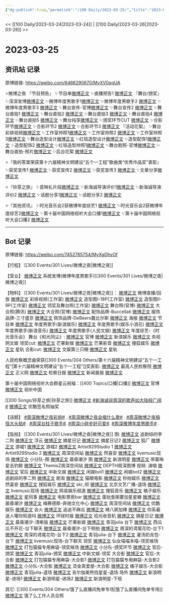 ```yaml
---
{"dg-publish":true,"permalink":"/100 Daily/2023-03-25/","title":"2023-03-25","created":"2023-03-24T15:00:57.814+08:00","updated":"2023-04-11T14:46:31.933+08:00"}
---
```



<< [[100 Daily/2023-03-24\|2023-03-24]] | [[100 Daily/2023-03-26\|2023-03-26]] >>

# 2023-03-25

## 资讯站 记录

原博链接: https://weibo.com/6466290670/MyXV0qqUA

⭐微博之夜
『节目预告』
✨节目单[微博正文](https://m.weibo.cn/6466290670/4883262079523378)
✨直播预告1 [微博正文](https://m.weibo.cn/6466290670/4883241469750484)
『舞台/颁奖』
✨深深发博[微博正文](https://m.weibo.cn/6466290670/4883310981419849)
✨微博年度男歌手1[微博正文](https://m.weibo.cn/6466290670/4883295462267949)
✨微博年度男歌手2 [微博正文](https://m.weibo.cn/6466290670/4883293805219308)
✨微博年度男歌手3 [微博正文](https://m.weibo.cn/6466290670/4883293735234540)
✨舞台宣传-官博[微博正文](https://m.weibo.cn/6466290670/4883272272458575)
✨舞台宣传2 [微博正文](https://m.weibo.cn/6466290670/4883270812078274)
✨舞台直拍1 [微博正文](https://m.weibo.cn/6466290670/4883281964735960)
✨舞台直拍2 [微博正文](https://m.weibo.cn/6466290670/4883280254207386)
✨舞台直拍3 [微博正文](https://m.weibo.cn/6466290670/4883271458245176)
✨舞台直拍4 [微博正文](https://m.weibo.cn/6466290670/4883271407905440)
✨舞台直拍5 [微博正文](https://m.weibo.cn/6466290670/4883268443581030)
✨舞台纯享[微博正文](https://m.weibo.cn/6466290670/4883277369094163)
✨颁奖环节CUT [微博正文](https://m.weibo.cn/6466290670/4883297589003578)
✨合影环节[微博正文](https://m.weibo.cn/6466290670/4883320959669284)
✨合影环节2 [微博正文](https://m.weibo.cn/6466290670/4883322922868740)
✨合影环节3 [微博正文](https://m.weibo.cn/6466290670/4883323602864508)
『活动花絮』
✨舞台彩排视频[微博正文](https://m.weibo.cn/6466290670/4883180170252274)
✨工作室帅照1[微博正文](https://m.weibo.cn/6466290670/4883238780409731)
✨工作室帅照2 [微博正文](https://m.weibo.cn/6466290670/4883210125705349)
✨工作室帅照3[微博正文](https://m.weibo.cn/6466290670/4883330555707939)
✨舞台造型设计[微博正文](https://m.weibo.cn/6466290670/4883249652309910)
✨红毯造型设计[微博正文](https://m.weibo.cn/6466290670/4883224461842471)
✨造型配饰1[微博正文](https://m.weibo.cn/6466290670/4883249493459031)
✨造型配饰2 [微博正文](https://m.weibo.cn/6466290670/4883328870654180)
✨红毯造型帅照1[微博正文](https://m.weibo.cn/6466290670/4883227171366533)
✨舞台剧照-官博[微博正文](https://m.weibo.cn/6466290670/4883313565637743)
✨舞台直拍-照片[微博正文](https://m.weibo.cn/5516625428/4883320715875630)
✨后台花絮 [微博正文](https://m.weibo.cn/6466290670/4883281822391037)

⭐『我的答案荣获第十六届精神文明建设“五个一工程”歌曲类“优秀作品奖”表彰』
✨获奖宣传1 [微博正文](https://m.weibo.cn/6466290670/4883156761052973)
✨获奖宣传2 [微博正文](https://m.weibo.cn/6466290670/4883157738591441)
✨获奖宣传3 [微博正文](https://m.weibo.cn/6466290670/4883156413452006)
✨文章分享[微博正文](https://m.weibo.cn/6466290670/4883161865263517)

⭐『铃芽之旅』
✨首映礼片段[微博正文](https://m.weibo.cn/6466290670/4883151799454509)
✨新海诚导演评价1[微博正文](https://m.weibo.cn/6466290670/4883140323842156)
✨新海诚导演评价2 [微博正文](https://m.weibo.cn/6466290670/4883139077607373)
✨话题分享1[微博正文](https://m.weibo.cn/6466290670/4883158509817071)
✨话题分享2 [微博正文](https://m.weibo.cn/6466290670/4883156925419510)

⭐『其他资讯』
✨时光音乐会2获微博年度综艺1 [微博正文](https://m.weibo.cn/6466290670/4883302123071460)
✨时光音乐会2获微博年度综艺2[微博正文](https://m.weibo.cn/6466290670/4883286415414422)
✨第十届中国网络视听大会口播1[微博正文](https://m.weibo.cn/6466290670/4883242093906065)
✨第十届中国网络视听大会口播2 [微博正文](https://m.weibo.cn/6466290670/4883240605196276)

---
## Bot 记录

原博链接: https://weibo.com/7452765754/MyXgDhvOf

【行程】
[[300 Events/301 Lives/微博之夜\|微博之夜]]

【营业】
[微博正文](https://weibo.com/1736988591/4883308704180404) 系统发博(微博年度男歌手)[[300 Events/301 Lives/微博之夜\|微博之夜]]

【物料】
[[300 Events/301 Lives/微博之夜\|微博之夜]]：
[微博正文](https://weibo.com/1677969704/4883239141902363) 微博直播/回放
[微博正文](https://weibo.com/7478855230/4883178861632555) 彩排视频(工作室)
[微博正文](https://weibo.com/7478855230/4883207964594680) 造型图I-18P(工作室)
[微博正文](https://weibo.com/7478855230/4883235924347478) 造型图II-9P(工作室)
[微博正文](https://weibo.com/7478855230/4883329336216523) 领奖及舞台照(工作室)
[微博正文](https://weibo.com/1677969704/4883312269601056) 舞台照(官博)
[微博正文](https://weibo.com/2591595652/4883315578121801) 大合照(腾讯)
[微博正文](https://weibo.com/1677969704/4883313208072315) 大合照(官博)
[微博正文](https://weibo.com/2279650092/4883227640332695) 配饰品牌-Buccellati
[微博正文](https://weibo.com/5525460897/4883240374504587) 服饰品牌-三寸盛京
[微博正文](https://weibo.com/2464641902/4883322658621181) 佩饰品牌-DeBeers戴比尔斯
[微博正文](https://weibo.com/1677969704/4883263556710535) 海报
[微博正文](https://weibo.com/1677969704/4883259466978854) 节目单
[微博正文](https://weibo.com/1642591402/4883284574626962) 年度男歌手(新浪娱乐)
[微博正文](https://weibo.com/5611783716/4883283332845303) 年度男歌手(娱乐小浪花)
[微博正文](https://weibo.com/1266269835/4883294527435114) 年度男歌手(新浪音乐)
[微博正文](https://weibo.com/7362512027/4883319268840015) 年度男歌手(人民文娱)
[微博正文](https://weibo.com/7703778879/4883282867800964) 年度综艺-《时光音乐会》
舞台《和光同尘》:
[微博正文](https://weibo.com/1677969704/4883271550773621) 官博
[微博正文](https://weibo.com/1642591402/4883270065734362) 新浪娱乐
[微博正文](https://weibo.com/7735105675/4883289582887926) 央视网文娱
领奖cut:
[微博正文](https://weibo.com/1591169702/4883286633008576) 芒果新娱
[微博正文](https://weibo.com/3223747774/4883286927386054) 芒果影音
[微博正文](https://weibo.com/1843633441/4883287644839108) 搜狐娱乐
[微博正文](https://weibo.com/6466290670/4883297589003578) 星轨
合影cut:
[微博正文](https://weibo.com/1371117067/4883310599476855) 文娱第三只眼
[微博正文](https://weibo.com/6466290670/4883320959669284) 星轨

人民检察概念曲荣获[[300 Events/304 Others/第十六届精神文明建设“五个一工程”\|第十六届精神文明建设“五个一工程”]]奖表彰:
[微博正文](https://weibo.com/5053469079/4883149824201263) 最高人民检察院
[微博正文](https://weibo.com/1896650227/4883151535211432) 正义网
[微博正文](https://weibo.com/3183107112/4883151790801424) 检察日报
[微博正文](https://weibo.com/1314608344/4883089035628401) 新闻晨报
[微博正文](https://weibo.com/6466290670/4883161865263517)

第十届中国网络视听大会群星云祝福：[[400 Topics/口播\|口播]]
[微博正文](https://weibo.com/3820229236/4883214969868547) 官博
[微博正文](https://weibo.com/7408066931/4883238155979594) 视听中国

[[200 Songs/铃芽之旅\|铃芽之旅]]
[微博正文](https://weibo.com/1642904381/4883137773178609) [#新海诚说周深的歌声如大陆般广阔#](https://s.weibo.com/weibo?q=%23%E6%96%B0%E6%B5%B7%E8%AF%9A%E8%AF%B4%E5%91%A8%E6%B7%B1%E7%9A%84%E6%AD%8C%E5%A3%B0%E5%A6%82%E5%A4%A7%E9%99%86%E8%88%AC%E5%B9%BF%E9%98%94%23)
[微博正文](https://weibo.com/1677960582/4883142202100625) 优酷签名照抽奖

【话题】
[#周深微博之夜彩排#](https://s.weibo.com/weibo?q=%23%E5%91%A8%E6%B7%B1%E5%BE%AE%E5%8D%9A%E4%B9%8B%E5%A4%9C%E5%BD%A9%E6%8E%92%23) .
[#周深微博之夜会唱什么歌#](https://s.weibo.com/weibo?q=%23%E5%91%A8%E6%B7%B1%E5%BE%AE%E5%8D%9A%E4%B9%8B%E5%A4%9C%E4%BC%9A%E5%94%B1%E4%BB%80%E4%B9%88%E6%AD%8C%23) .
[#周深微博之夜搞怪大头贴#](https://s.weibo.com/weibo?q=%23%E5%91%A8%E6%B7%B1%E5%BE%AE%E5%8D%9A%E4%B9%8B%E5%A4%9C%E6%90%9E%E6%80%AA%E5%A4%A7%E5%A4%B4%E8%B4%B4%23) .
[#周深台柱子歌手#](https://s.weibo.com/weibo?q=%23%E5%91%A8%E6%B7%B1%E5%8F%B0%E6%9F%B1%E5%AD%90%E6%AD%8C%E6%89%8B%23).
[#周深小碎步好可爱#](https://s.weibo.com/weibo?q=%23%E5%91%A8%E6%B7%B1%E5%B0%8F%E7%A2%8E%E6%AD%A5%E5%A5%BD%E5%8F%AF%E7%88%B1%23).
[#周深微博年度男歌手#](https://s.weibo.com/weibo?q=%23%E5%91%A8%E6%B7%B1%E5%BE%AE%E5%8D%9A%E5%B9%B4%E5%BA%A6%E7%94%B7%E6%AD%8C%E6%89%8B%23) .

【饭拍】
[[300 Events/301 Lives/微博之夜\|微博之夜]]
图:
[微博正文](https://weibo.com/2151481347/4883262659370756) 追剧综的李二狗
[微博正文](https://weibo.com/1345454230/4883263493769614) 浮云
[微博正文](https://weibo.com/6859101100/4883266811213814) 摘星日记
[微博正文](https://weibo.com/6859101100/4883288441234664) 摘星日记2
[微博正文](https://weibo.com/6525010965/4883267155685371) 狐厂
[微博正文](https://weibo.com/1801743981/4883269323868587) 游城1
[微博正文](https://weibo.com/1801743981/4883296120511356) 游城2
[微博正文](https://weibo.com/6873250805/4883281017316219) Artist929Studio 1
[微博正文](https://weibo.com/6873250805/4883298725421235) Artist929Studio 2
[微博正文](https://weibo.com/7183015833/4883300168764784) 周深空间站
[微博正文](https://weibo.com/6030707554/4883284541343891) 然喜安
[微博正文](https://weibo.com/2099868183/4883283881528570) livemusic现场
[微博正文](https://weibo.com/5516625428/4883320715875630) 小分队-图
[微博正文](https://weibo.com/7257609027/4883322662033858) 晨昏潮汐 图
[微博正文](https://weibo.com/2921243620/4883282288196873) 新浪明星
[微博正文](https://weibo.com/3246571812/4883487452561957) 带着啾星去钓鲸
[微博正文](https://weibo.com/7183015833/4883489273151580) ThemisZ周深空间站
[微博正文](https://weibo.com/2975204920/4883496902332996) DEPTH周深图博
视频:
演唱
[微博正文](https://weibo.com/5248300719/4883359295603592) 官后
[微博正文](https://weibo.com/7728745629/4883263765630172) 中新文娱
[微博正文](https://weibo.com/1665101292/4883263951490804) 闲娱bot1
[微博正文](https://weibo.com/1665101292/4883265301253204) 闲娱bot2
[微博正文](https://weibo.com/2151481347/4883263699570519) 追剧综的李二狗
[微博正文](https://weibo.com/5697928291/4883264924567474) 剧淘
[微博正文](https://weibo.com/2611607127/4883264463216263) 猫眼电影
[微博正文](https://weibo.com/3849658397/4883264118232489) 秒拍娱乐
[微博正文](https://weibo.com/6030707554/4883267288841621) 然喜安
[微博正文](https://weibo.com/1843633441/4883266467814496) 搜狐娱乐
[微博正文](https://weibo.com/6433509682/4883271148643458) skr_呗
[微博正文](https://weibo.com/2106115754/4883269232126056) 北京文艺广播-退场
[微博正文](https://weibo.com/2099868183/4883267906707039) livemusic现场
[微博正文](https://weibo.com/2674977220/4883268845467474) 网易娱乐频道
[微博正文](https://weibo.com/2137094647/4883270276238660) 搜狐音乐
[微博正文](https://weibo.com/5291824241/4883271576209472) 橘子娱乐
[微博正文](https://weibo.com/7090942012/4883270859509444) 星同事
[微博正文](https://weibo.com/3348078992/4883274881850211) 电影票房bar
[微博正文](https://weibo.com/6048634807/4883281227289532) 蛋挞食粥要加星星糖
[微博正文](https://weibo.com/7257609027/4883285995444633) 晨昏潮汐
[微博正文](https://weibo.com/2786930387/4883270888342783) 梅赛德斯-奔驰文化中心
[微博正文](https://weibo.com/7183015833/4883291801393766) 周深空间站
[微博正文](https://weibo.com/1763415704/4883292459909005) 优酷娱乐
[微博正文](https://weibo.com/3725773862/4883267297747845) 会火
[微博正文](https://weibo.com/5657474252/4883297308260474) 追追不麻瓜
[微博正文](https://weibo.com/7628792895/4883308078694830) 辣八粥加辣
[微博正文](https://weibo.com/7724525486/4883312461748578) 你系最迷人噶你知道吗
[微博正文](https://weibo.com/7442413095/4883313363259233) 环球时报
[微博正文](https://weibo.com/3257147811/4883266161875309) 拾光收音机
[微博正文](https://weibo.com/6859101100/4883487385454314) 摘星日记
[微博正文](https://weibo.com/7257609027/4883353532369571) 晨昏潮汐-清晰版
[微博正文](https://weibo.com/1591169702/4883461854726158) 芒果新娱
[微博正文](https://weibo.com/5687925420/4883363494888244) 青羽julia
台下
[微博正文](https://weibo.com/2309038045/4883284817644739) 西瓜瓜不开花-台下聊天
[微博正文](https://weibo.com/7257609027/4883455232442463) 晨昏潮汐-台下侧拍
[微博正文](https://weibo.com/1687379382/4883337334489293) 周深的鸢尾花叻-台下1
[微博正文](https://weibo.com/1687379382/4883348672220719) 周深的鸢尾花叻-台下2
[微博正文](https://weibo.com/5687925420/4883370393469495) 青羽julia-台下
[微博正文](https://weibo.com/6613205798/4883484630584379) 灌汤奶龙包-台下
[微博正文](https://weibo.com/2099868183/4883327254796118) livemusic现场-台下聊天
领奖
[微博正文](https://weibo.com/1492750365/4883286402318253) 仙女喵喵本喵-领奖候场
[微博正文](https://weibo.com/5217401849/4883356124446794) 打包猫猫专用麻袋-领奖候场
[微博正文](https://weibo.com/5516625428/4883348440745875) 小分队-颁奖环节
[微博正文](https://weibo.com/5248300719/4883439611807779) 官后-颁奖
[微博正文](https://weibo.com/5687925420/4883494503188332) 青羽julia-颁奖
[微博正文](https://weibo.com/7728745629/4883285317275964) 中新文娱-领奖
大合影
[微博正文](https://weibo.com/5248300719/4883473539536458) 官后-大合影
[微博正文](https://weibo.com/5217401849/4883348658588086) 打包猫猫专用麻袋-大合影1
[微博正文](https://weibo.com/5217401849/4883335349798736) 打包猫猫专用麻袋-大合影2
[微博正文](https://weibo.com/5516625428/4883359757762698) 小分队-大合影
[微博正文](https://weibo.com/6559402245/4883309563224003) 烫金真爱册-大合影
[微博正文](https://weibo.com/5291824241/4883313246351510) 橘子娱乐-大合影
[微博正文](https://weibo.com/5687925420/4883308545319468) 青羽julia-退场
[微博正文](https://weibo.com/1784413327/4883316282754582) 吉尔伽美熊找星星-退场
场外
[微博正文](https://weibo.com/2921243620/4883266908464752) 新浪明星-进场1
[微博正文](https://weibo.com/2921243620/4883304963383292) 新浪明星-进场2
[微博正文](https://weibo.com/2921243620/4883318690813577) 新浪明星-下班

其它:
[[300 Events/304 Others/饿了么直播间免单专场\|饿了么直播间免单专场]]
[微博正文](https://weibo.com/1633407734/4883314026480896) 饿了么工作人员合照
